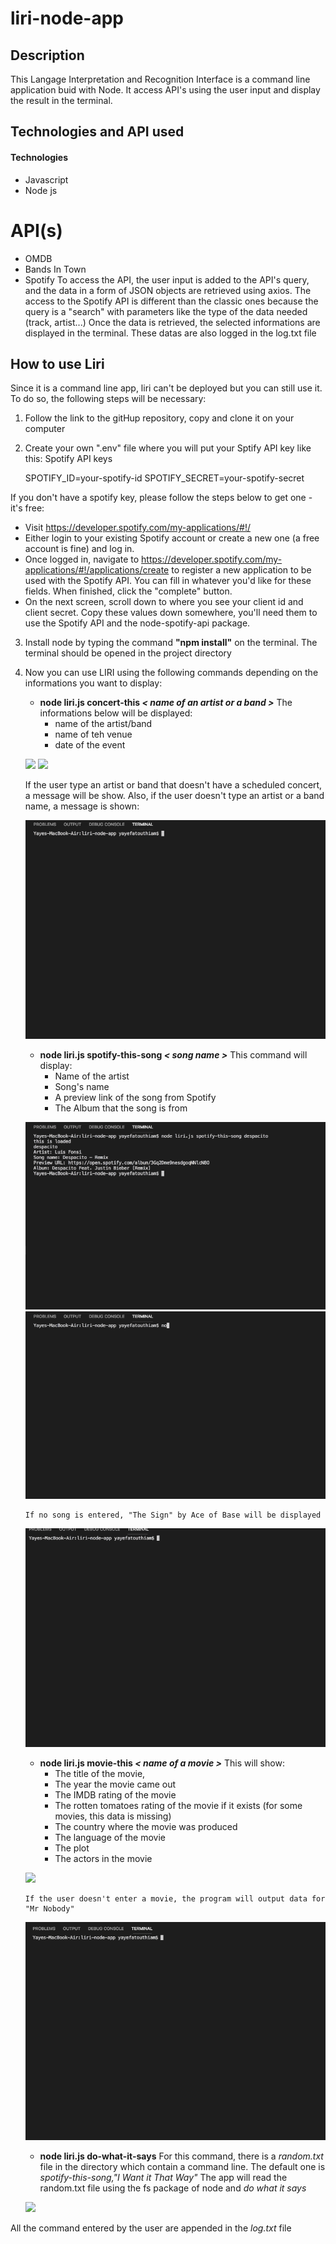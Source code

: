 # liri-node-app

## Description
This Langage Interpretation and Recognition Interface is a command line application buid with Node.
It access API's using the user input and display the result in the terminal. 

## Technologies and API used
#### Technologies
* Javascript
* Node js

# API(s)
* OMDB
* Bands In Town
* Spotify
To access the API, the user input is added to the API's query, and the data in a form of JSON objects are retrieved using axios.
The access to the Spotify API is different than the classic ones because the query is a "search" with parameters like the type of the data needed (track, artist...)
Once the data is retrieved, the selected informations are displayed in the terminal.
These datas are also logged in the log.txt file

## How to use Liri
Since it is a command line app, liri can't be deployed but you can still use it. To do so, the following steps will be necessary: 
 1. Follow the link to the gitHup repository, copy and clone it on your computer
 2. Create your own ".env" file where you will put your Sptify API key like this:
    Spotify API keys

    SPOTIFY_ID=your-spotify-id
    SPOTIFY_SECRET=your-spotify-secret

 If you don't have a spotify key, please follow the steps below to get one - it's free:
   * Visit https://developer.spotify.com/my-applications/#!/
   * Either login to your existing Spotify account or create a new one (a free account is fine) and log in.
   * Once logged in, navigate to https://developer.spotify.com/my-applications/#!/applications/create to register a new application to be used with the Spotify API. You can fill in whatever you'd like for these fields. When finished, click the "complete" button.
   * On the next screen, scroll down to where you see your client id and client secret. Copy these values down somewhere, you'll need them to use the Spotify API and the node-spotify-api package.

 3. Install node by typing the command **"npm install"** on the terminal. The terminal should be opened in the project directory
 4. Now you can use LIRI using the following commands depending on the informations you want to display:

    *  __node liri.js concert-this *< name of an artist or a band >*__ 
        The informations below will be displayed: 
        - name of the artist/band
        - name of teh venue
        - date of the event

    ![](concert-this.gif)
    ![](concert-this2.gif)

    If the user type an artist or band that doesn't have a scheduled concert, a message will be show.
    Also, if the user doesn't type an artist or a band name, a message is shown: 

    ![](concert-this3.gif)

    *  __node liri.js spotify-this-song *< song name >*__
        This command will display:
        - Name of the artist
        - Song's name
        - A preview link of the song from Spotify
        - The Album that the song is from

    ![](spotify.gif)
    ![](spotify2.gif)

        If no song is entered, "The Sign" by Ace of Base will be displayed

    ![](spotify3.gif)


    *  __node liri.js movie-this *< name of a movie >*__
        This will show:
        - The title of the movie,
        - The year the movie came out
        - The IMDB rating of the movie
        - The rotten tomatoes rating of the movie if it exists (for some movies, this data is missing)
        - The country where the movie was produced
        - The language of the movie
        - The plot
        - The actors in the movie

    ![](movie-this.gif)

        If the user doesn't enter a movie, the program will output data for "Mr Nobody"

    ![](movie-this2.gif)
    

    *  __node liri.js do-what-it-says__
        For this command, there is a *random.txt* file in the directory which contain a command line.
        The default one is *spotify-this-song,"I Want it That Way"*
        The app will read the random.txt file using the fs package of node and *do what it says*

    ![](DWIS.gif)

All the command entered by the user are appended in the *log.txt* file






